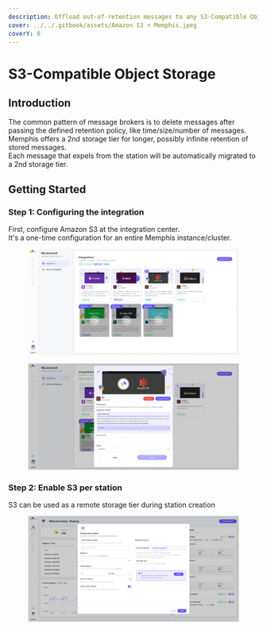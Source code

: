 ```yaml
---
description: Offload out-of-retention messages to any S3-Compatible Object Storage
cover: ../../.gitbook/assets/Amazon S3 + Memphis.jpeg
coverY: 0
---
```


# S3-Compatible Object Storage

## Introduction

The common pattern of message brokers is to delete messages after passing the defined retention policy, like time/size/number of messages.\
Memphis offers a 2nd storage tier for longer, possibly infinite retention of stored messages.\
Each message that expels from the station will be automatically migrated to a 2nd storage tier.

## Getting Started

### Step 1: Configuring the integration

First, configure Amazon S3 at the integration center.\
It's a one-time configuration for an entire Memphis instance/cluster.

<figure><img src="../../.gitbook/assets/Screen Shot 2023-02-20 at 16.32.38.png" alt=""><figcaption></figcaption></figure>

<figure><img src="../../.gitbook/assets/Screen Shot 2023-02-20 at 16.36.27.png" alt=""><figcaption></figcaption></figure>

### Step 2: Enable S3 per station

S3 can be used as a remote storage tier during station creation

<figure><img src="../../.gitbook/assets/Screen Shot 2023-02-20 at 16.48.26.png" alt=""><figcaption></figcaption></figure>
